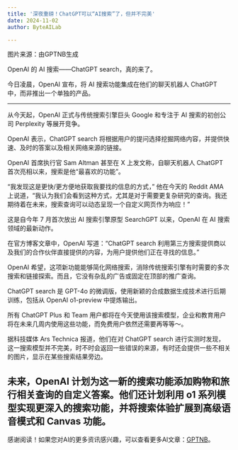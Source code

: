 ```yaml
---
title: '深夜重磅！ChatGPT可以“AI搜索”了，但并不完美'
date: 2024-11-02
author: ByteAILab

---
```


图片来源：由GPTNB生成

OpenAI 的 AI 搜索——ChatGPT search，真的来了。

今日凌晨，OpenAI 宣布，将 AI 搜索功能集成在他们的聊天机器人 ChatGPT 中，而非推出一个单独的产品。

---


从今天起，OpenAI 正式与传统搜索引擎巨头 Google 和专注于 AI 搜索的初创公司 Perplexity 等展开竞争。

OpenAI 表示，ChatGPT search 将根据用户的提问选择挖掘网络内容，并提供快速、及时的答案以及相关网络来源的链接。

OpenAI 首席执行官 Sam Altman 甚至在 X 上发文称，自聊天机器人 ChatGPT 首次亮相以来，搜索是他“最喜欢的功能”。

“我发现这是更快/更方便地获取我要找的信息的方式，” 他在今天的 Reddit AMA 上说道，“我认为我们会看到这种方式，尤其是对于需要更复杂研究的查询。我还期待着在未来，搜索查询可以动态呈现一个自定义网页作为响应！”

这是自今年 7 月首次放出 AI 搜索引擎原型 SearchGPT 以来，OpenAI 在 AI 搜索领域的最新动作。

在官方博客文章中，OpenAI 写道：“ChatGPT search 利用第三方搜索提供商以及我们的合作伙伴直接提供的内容，为用户提供他们正在寻找的信息。”

OpenAI 希望，这项新功能能够简化网络搜索，消除传统搜索引擎有时需要的多次搜索和链接探索。而且，它没有杂乱的广告或固定在顶部的推广查询。

ChatGPT search 是 GPT-4o 的微调版，使用新颖的合成数据生成技术进行后期训练，包括从 OpenAI o1-preview 中提炼输出。

所有 ChatGPT Plus 和 Team 用户都将在今天使用该搜索模型，企业和教育用户将在未来几周内使用这些功能，而免费用户依然还需要再等等～。

据科技媒体 Ars Technica 报道，他们在对 ChatGPT search 进行实测时发现，这一搜索模型并不完美，时不时会返回一些错误的来源，有时还会提供一些不相关的图片，显示在某些搜索结果旁边。

未来，OpenAI 计划为这一新的搜索功能添加购物和旅行相关查询的自定义答案。他们还计划利用 o1 系列模型实现更深入的搜索功能，并将搜索体验扩展到高级语音模式和 Canvas 功能。
---
感谢阅读！如果您对AI的更多资讯感兴趣，可以查看更多AI文章：[GPTNB](https://gptnb.com)。